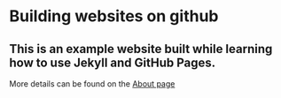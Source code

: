# Building websites on github

## This is an example website built while learning how to use Jekyll and GitHub Pages.  

More details can be found on the [About page](about)
